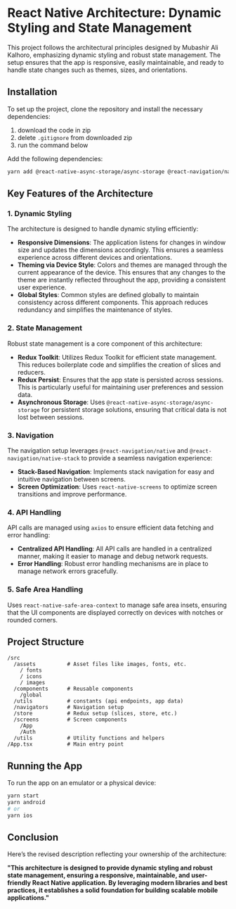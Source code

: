 # React Native Architecture: Dynamic Styling and State Management

This project follows the architectural principles designed by Mubashir Ali Kalhoro, emphasizing dynamic styling and robust state management. The setup ensures that the app is responsive, easily maintainable, and ready to handle state changes such as themes, sizes, and orientations.

## Installation

To set up the project, clone the repository and install the necessary dependencies:

1.  download the code in zip
2.  delete `.gitignore` from downloaded zip
3. run the command below

Add the following dependencies:

```bash
yarn add @react-native-async-storage/async-storage @react-navigation/native @react-navigation/native-stack @reduxjs/toolkit react-redux redux-persist axios react-native-screens react-native-safe-area-context
```

## Key Features of the Architecture

### 1. **Dynamic Styling**

The architecture is designed to handle dynamic styling efficiently:

- **Responsive Dimensions**: The application listens for changes in window size and updates the dimensions accordingly. This ensures a seamless experience across different devices and orientations.
- **Theming via Device Style**: Colors and themes are managed through the current appearance of the device. This ensures that any changes to the theme are instantly reflected throughout the app, providing a consistent user experience.
- **Global Styles**: Common styles are defined globally to maintain consistency across different components. This approach reduces redundancy and simplifies the maintenance of styles.

### 2. **State Management**

Robust state management is a core component of this architecture:

- **Redux Toolkit**: Utilizes Redux Toolkit for efficient state management. This reduces boilerplate code and simplifies the creation of slices and reducers.
- **Redux Persist**: Ensures that the app state is persisted across sessions. This is particularly useful for maintaining user preferences and session data.
- **Asynchronous Storage**: Uses `@react-native-async-storage/async-storage` for persistent storage solutions, ensuring that critical data is not lost between sessions.

### 3. **Navigation**

The navigation setup leverages `@react-navigation/native` and `@react-navigation/native-stack` to provide a seamless navigation experience:

- **Stack-Based Navigation**: Implements stack navigation for easy and intuitive navigation between screens.
- **Screen Optimization**: Uses `react-native-screens` to optimize screen transitions and improve performance.

### 4. **API Handling**

API calls are managed using `axios` to ensure efficient data fetching and error handling:

- **Centralized API Handling**: All API calls are handled in a centralized manner, making it easier to manage and debug network requests.
- **Error Handling**: Robust error handling mechanisms are in place to manage network errors gracefully.

### 5. **Safe Area Handling**

Uses `react-native-safe-area-context` to manage safe area insets, ensuring that the UI components are displayed correctly on devices with notches or rounded corners.

## Project Structure

```
/src
  /assets          # Asset files like images, fonts, etc.
    / fonts
    / icons
    / images
  /components      # Reusable components
    /global
  /utils           # constants (api endpoints, app data)
  /navigators      # Navigation setup
  /store           # Redux setup (slices, store, etc.)
  /screens         # Screen components
    /App
    /Auth
  /utils           # Utility functions and helpers
/App.tsx           # Main entry point
```

## Running the App

To run the app on an emulator or a physical device:

```bash
yarn start
yarn android
# or
yarn ios
```

## Conclusion

Here’s the revised description reflecting your ownership of the architecture:  

**"This architecture is designed to provide dynamic styling and robust state management, ensuring a responsive, maintainable, and user-friendly React Native application. By leveraging modern libraries and best practices, it establishes a solid foundation for building scalable mobile applications."**
